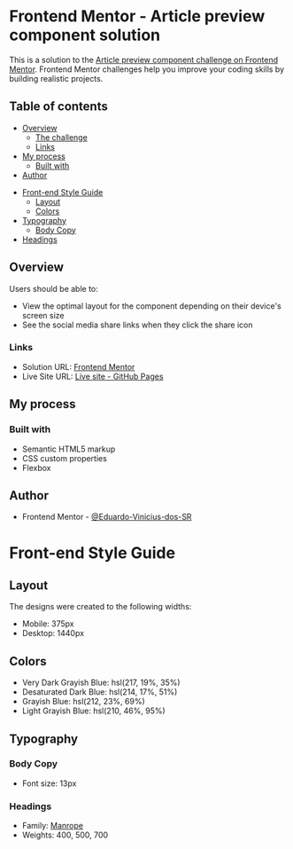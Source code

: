 # Frontend Mentor - Article preview component solution

This is a solution to the [Article preview component challenge on Frontend Mentor](https://www.frontendmentor.io/challenges/article-preview-component-dYBN_pYFT). Frontend Mentor challenges help you improve your coding skills by building realistic projects.

## Table of contents

- [Overview](#overview)
  - [The challenge](#the-challenge)
  - [Links](#links)
- [My process](#my-process)
  - [Built with](#built-with)
- [Author](#author)
<!-- Styles -->
- [Front-end Style Guide](#Front-end-Style-Guide)
  - [Layout](#Layout)
  - [Colors](#Colors)
- [Typography](#Typography)
  - [Body Copy](#Body-Copy)
- [Headings](#Headings)

## Overview

Users should be able to:

- View the optimal layout for the component depending on their device's screen size
- See the social media share links when they click the share icon

### Links

- Solution URL: [Frontend Mentor](https://www.frontendmentor.io/solutions/article-preview-component-K47y-rP1iG)
- Live Site URL: [Live site - GitHub Pages](https://eduardo-vinicius-dos-sr.github.io/article-preview-component/)

## My process

### Built with

- Semantic HTML5 markup
- CSS custom properties
- Flexbox

## Author

- Frontend Mentor - [@Eduardo-Vinicius-dos-SR](https://www.frontendmentor.io/profile/Eduardo-Vinicius-dos-SR)



# Front-end Style Guide

## Layout

The designs were created to the following widths:

- Mobile: 375px
- Desktop: 1440px

## Colors

- Very Dark Grayish Blue: hsl(217, 19%, 35%)
- Desaturated Dark Blue: hsl(214, 17%, 51%)
- Grayish Blue: hsl(212, 23%, 69%)
- Light Grayish Blue: hsl(210, 46%, 95%)

## Typography

### Body Copy

- Font size: 13px

### Headings

- Family: [Manrope](https://fonts.google.com/specimen/Manrope)
- Weights: 400, 500, 700
